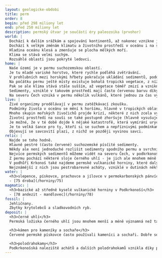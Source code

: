 ```yaml
---
layout: geologicke-obdobi
title: perm
order: 8
begin: před 298 miliony let
end: před 250 miliony let
description: permský útvar je součástí éry paleozoika (prvohor)
world: |
  Dochází k dalším srážkám a spojování kontinentů, až nakonec vznikne jediný superkontinent Pangea.
  Dochází k velkým změnám klimatu a životního prostředí v oceánu i na souši.
  Hladina oceánu klesá a zmenšuje se plocha mělkých moří.
  Klima se stává velmi suchým.
  Rozsáhlé oblasti jsou pokryté ledovci.
home: |
  Naše území je v permu suchozemskou oblastí.
  Je tu mladé variské horstvo, které rychle podléhá zvětrávání.
  V prohlubních mezi horskými hřbety pokračuje ukládání sedimentů, podobně jako v předchozím období - karbonu.
  Na počátku permu ještě místy existuje bohatá tropická vegetace, z níž později vznikne černé uhlí.
  Pak se ale klima stává stále sušším, až vegetace téměř zmizí a vznikne poušť.
  Sedimenty, vzniklé v takovém prostředí mají často červenou barvu díky oxidům železa.
  Na severu Čech vzniká v permu několik vulkánů, které jednou za čas vyvrhují proudy lávy a zasypávají své okolí sopečným popelem. 
live: |
  Živé organizmy prodělávají v permu zatěžkávací zkoušku.
  Podmínky života v oceánu se mění k horšímu, hlavně v tropických oblastech.
  Mnoho skupin mořských živočichů projde krizí, některé z nich zcela vyhynou.
  Životní prostředí na souši se také postupně zhoršuje (hlavně vysušuje), což vyvrcholí na konci permu největším vymíráním v dějinách Země.
  Je možné, že v té době dojde k nějaké katastrofě, která vymírání urychlí.
  Je to velká šance pro ty, kteří si se suchem a nepříznivými podmínkami dovedou lépe poradit - plazi vytlačují obojživelníky a nahosemenné rostliny nahrazují kapradiny a plavuně. 
  Objevují se savcovití plazi, z nichž se později vyvinou savci.
relic: |
  Najde se toho hodně.
  Hlavně pestré (často červené) suchozemské písčité sedimenty.
  Někdy ale není jednoduché rozlišit sedimenty spodního permu a svrchního karbonu.
  Nejvíce permských sedimentů můžeme vidět na severu Čech, v podkrkonošské pánvi a v příkopových propadlinách boskovické a blanické brázdy.
  Z permu pochází některé sloje černého uhlí - je jich ale mnohem méně než těch karbonských.
  V podhůří Krkonoš také najdeme permské vulkanické horniny, které daly vznik zdejším polodrahokamům.
  Nejznámější z nich jsou pestrobarevné acháty, vzniklé v dutinách některých permských láv.
water: |
  <h3>slepence, pískovce, prachovce a jílovce v permokarbonských pánvích</h3>
  - [75 droba](/horniny/75)
magmatic: |
  <h3>bazické až středně kyselé vulkanické horniny v Podkrkonoší</h3>
  - [78 andezit - mandlovec](/horniny/78)
fossil: |
  Jehličnany.
  Zbytky krytolebců a sladkovodních ryb.
deposit: |
  <h3>černé uhlí</h3>
  Permská ložiska černého uhlí jsou mnohem menší a méně významná než ta karbonská.

  <h3>kámen pro kameníky a sochaře</h3>
  Červené permské pískovce často používali kameníci a sochaři. Dobře se opracovávají a mají zajímavý vzhled.

  <h3>polodrahokamy</h3>
  Podkrkonošská naleziště achátů a dalších polodrahokamů vznikla díky permským sopkám.
---
```

